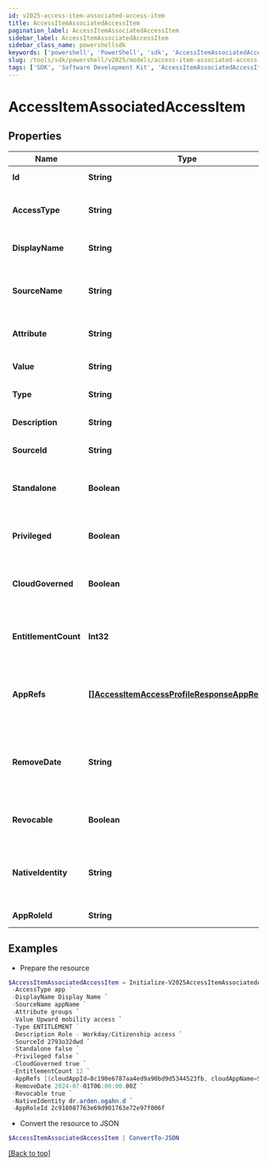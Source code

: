 ```yaml
---
id: v2025-access-item-associated-access-item
title: AccessItemAssociatedAccessItem
pagination_label: AccessItemAssociatedAccessItem
sidebar_label: AccessItemAssociatedAccessItem
sidebar_class_name: powershellsdk
keywords: ['powershell', 'PowerShell', 'sdk', 'AccessItemAssociatedAccessItem', 'V2025AccessItemAssociatedAccessItem'] 
slug: /tools/sdk/powershell/v2025/models/access-item-associated-access-item
tags: ['SDK', 'Software Development Kit', 'AccessItemAssociatedAccessItem', 'V2025AccessItemAssociatedAccessItem']
---
```



# AccessItemAssociatedAccessItem

## Properties

Name | Type | Description | Notes
------------ | ------------- | ------------- | -------------
**Id** | **String** | the access item id | [optional] 
**AccessType** | **String** | the access item type. entitlement in this case | [optional] 
**DisplayName** | **String** | the access item display name | [optional] 
**SourceName** | **String** | the associated source name if it exists | [optional] 
**Attribute** | **String** | the entitlement attribute | [required]
**Value** | **String** | the associated value | [required]
**Type** | **String** | the type of entitlement | [required]
**Description** | **String** | the description for the role | [optional] 
**SourceId** | **String** | the id of the source | [optional] 
**Standalone** | **Boolean** | indicates whether the access profile is standalone | [required]
**Privileged** | **Boolean** | indicates whether the entitlement is privileged | [required]
**CloudGoverned** | **Boolean** | indicates whether the entitlement is cloud governed | [required]
**EntitlementCount** | **Int32** | the number of entitlements the account will create | [required]
**AppRefs** | [**[]AccessItemAccessProfileResponseAppRefsInner**](access-item-access-profile-response-app-refs-inner) | the list of app ids associated with the access profile | [required]
**RemoveDate** | **String** | the date the role is no longer assigned to the specified identity | [optional] 
**Revocable** | **Boolean** | indicates whether the role is revocable | [required]
**NativeIdentity** | **String** | the native identifier used to uniquely identify an acccount | [required]
**AppRoleId** | **String** | the app role id | [required]

## Examples

- Prepare the resource
```powershell
$AccessItemAssociatedAccessItem = Initialize-V2025AccessItemAssociatedAccessItem  -Id 2c918087763e69d901763e72e97f006f `
 -AccessType app `
 -DisplayName Display Name `
 -SourceName appName `
 -Attribute groups `
 -Value Upward mobility access `
 -Type ENTITLEMENT `
 -Description Role - Workday/Citizenship access `
 -SourceId 2793o32dwd `
 -Standalone false `
 -Privileged false `
 -CloudGoverned true `
 -EntitlementCount 12 `
 -AppRefs [{cloudAppId=8c190e6787aa4ed9a90bd9d5344523fb, cloudAppName=Sample App}, {cloudAppId=2c91808a77ff216301782327a50f09bf, cloudAppName=Another App}] `
 -RemoveDate 2024-07-01T06:00:00.00Z `
 -Revocable true `
 -NativeIdentity dr.arden.ogahn.d `
 -AppRoleId 2c918087763e69d901763e72e97f006f
```

- Convert the resource to JSON
```powershell
$AccessItemAssociatedAccessItem | ConvertTo-JSON
```


[[Back to top]](#) 

